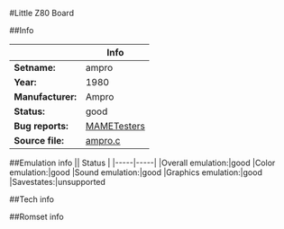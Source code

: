 #Little Z80 Board

##Info

||Info|
|-----|-----|
|**Setname:**|ampro
|**Year:**|1980
|**Manufacturer:**|Ampro
|**Status:**|good
|**Bug reports:**|[MAMETesters](http://mametesters.org/view_all_set.php?type=1&temporary=y&search=ampro.c)
|**Source file:**|[ampro.c](https://github.com/mamedev/mame/blob/master/src/mess/drivers/ampro.c)

##Emulation info
|| Status |
|-----|-----|
|Overall emulation:|good
|Color emulation:|good
|Sound emulation:|good
|Graphics emulation:|good
|Savestates:|unsupported

##Tech info

##Romset info

<!--- START OF EDITED COMMENT DO NOT TOUCH TEXT ABOVE-->
